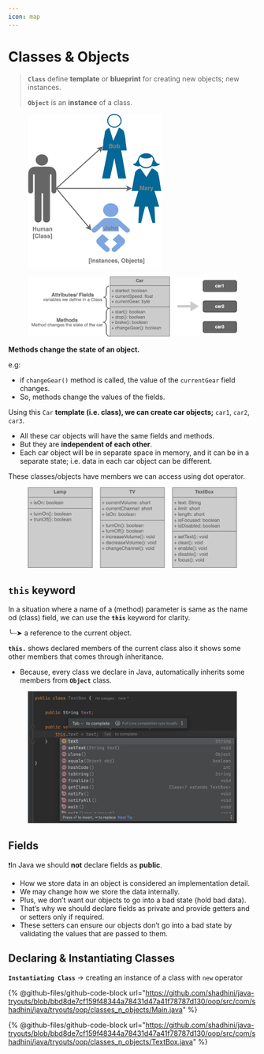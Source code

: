 ```yaml
---
icon: map
---
```


# Classes & Objects

> **`Class`** define **template** or **blueprint** for creating new objects; new instances.
>
> **`Object`** is an **instance** of a class.

<figure><img src="../.gitbook/assets/java-class_n_objects2.png" alt="" width="271"><figcaption></figcaption></figure>



<figure><img src="../.gitbook/assets/java-car.png" alt=""><figcaption></figcaption></figure>

**Methods change the state of an object.**

&#x20;   e.g:

* if `changeGear()` method is called, the value of the `currentGear` field changes.
* So, methods change the values of the fields.

Using this `Car` **template (i.e. class), we can create car objects;** `car1`, `car2`, `car3`.

* All these car objects will have the same fields and methods.
* But they are **independent of each other**.
* Each car object will be in separate space in memory, and it can be in a separate state; i.e. data in each car object can be different.



These classes/objects have members we can access using dot operator.

<figure><img src="../.gitbook/assets/java-uml-classes.png" alt=""><figcaption></figcaption></figure>

## `this` keyword

In a situation where a name of a (method) parameter is same as the name od (class) field, we can use the **`this`** keyword for clarity.

╰┈➤ a reference to the current object.

**`this.`** shows declared members of the current class also it shows some other members that comes through inheritance.&#x20;

* Because, every class we declare in Java, automatically inherits some members from **`Object`** class.

<div align="left"><figure><img src="../.gitbook/assets/java-this-keyword.png" alt="" width="563"><figcaption></figcaption></figure></div>

## Fields

❗In Java we should **not** declare fields as **public**.

* How we store data in an object is considered an implementation detail.&#x20;
* We may change how we store the data internally.&#x20;
* Plus, we don’t want our objects to go into a bad state (hold bad data).&#x20;
* That’s why we should declare fields as private and provide getters and or setters only if required.&#x20;
* These setters can ensure our objects don’t go into a bad state by validating the values that are passed to them.

## Declaring & Instantiating Classes

**`Instantiating Class`** -> creating an instance of a class with `new` operator

{% @github-files/github-code-block url="https://github.com/shadhini/java-tryouts/blob/bbd8de7cf159f48344a78431d47a41f78787d130/oop/src/com/shadhini/java/tryouts/oop/classes_n_objects/Main.java" %}



{% @github-files/github-code-block url="https://github.com/shadhini/java-tryouts/blob/bbd8de7cf159f48344a78431d47a41f78787d130/oop/src/com/shadhini/java/tryouts/oop/classes_n_objects/TextBox.java" %}

